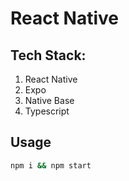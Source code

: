 # React Native

## Tech Stack:

1. React Native
2. Expo
3. Native Base
4. Typescript

## Usage

```sh
npm i && npm start
```

